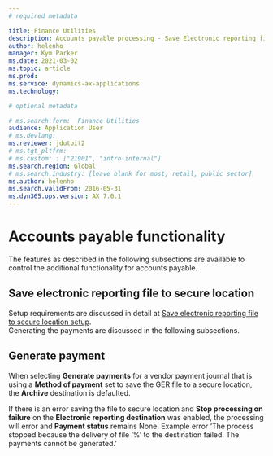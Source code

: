 ```yaml
---
# required metadata

title: Finance Utilities 
description: Accounts payable processing - Save Electronic reporting file to secure location 
author: helenho
manager: Kym Parker
ms.date: 2021-03-02
ms.topic: article
ms.prod: 
ms.service: dynamics-ax-applications
ms.technology: 

# optional metadata

# ms.search.form:  Finance Utilities 
audience: Application User
# ms.devlang: 
ms.reviewer: jdutoit2
# ms.tgt_pltfrm: 
# ms.custom: : ["21901", "intro-internal"]
ms.search.region: Global
# ms.search.industry: [leave blank for most, retail, public sector]
ms.author: helenho
ms.search.validFrom: 2016-05-31
ms.dyn365.ops.version: AX 7.0.1
---
```


# Accounts payable functionality
The features as described in the following subsections are available to control the additional functionality for accounts payable.

## Save electronic reporting file to secure location
Setup requirements are discussed in detail at [Save electronic reporting file to secure location setup](../../Setup/ACCOUNTS-PAYABLE/Save-electronic-reporting-file-to-secure-location.md). <br>
Generating the payments are discussed in the following subsections.

## Generate payment
When selecting **Generate payments** for a vendor payment journal that is using a **Method of payment** set to save the GER file to a secure location, the **Archive** destination is defaulted.

If there is an error saving the file to secure location and **Stop processing on failure** on the **Electronic reporting destination** was enabled, the processing will error and **Payment status** remains None. Example error ‘The process stopped because the delivery of file ‘%’ to the destination failed. The payments cannot be generated.’

